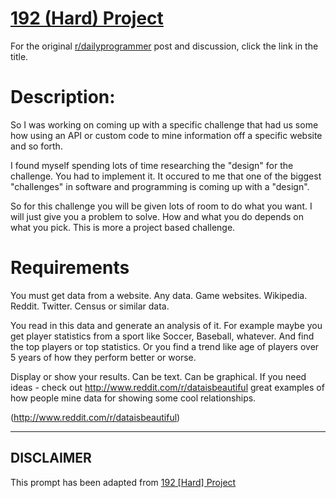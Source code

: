 # [192 (Hard) Project](https://www.reddit.com/r/dailyprogrammer/comments/2p4b72/20141212_challenge_192_hard_project_web_mining/)

For the original [r/dailyprogrammer](https://www.reddit.com/r/dailyprogrammer/) post and discussion, click the link in the title.

# Description:
So I was working on coming up with a specific challenge that had us some how using an API or custom code to mine information off a specific website and so forth.

I found myself spending lots of time researching the "design" for the challenge. You had to implement it. It occured to me that one of the biggest "challenges" in software and programming is coming up with a "design".

So for this challenge you will be given lots of room to do what you want. I will just give you a problem to solve. How and what you do depends on what you pick. This is more a project based challenge.

# Requirements
You must get data from a website. Any data. Game websites. Wikipedia. Reddit. Twitter. Census or similar data.

You read in this data and generate an analysis of it. For example maybe you get player statistics from a sport like Soccer, Baseball, whatever. And find the top players or top statistics. Or you find a trend like age of players over 5 years of how they perform better or worse.

Display or show your results. Can be text. Can be graphical. If you need ideas - check out http://www.reddit.com/r/dataisbeautiful great examples of how people mine data for showing some cool relationships.

(http://www.reddit.com/r/dataisbeautiful)

----
## **DISCLAIMER**
This prompt has been adapted from [192 [Hard] Project](https://www.reddit.com/r/dailyprogrammer/comments/2p4b72/20141212_challenge_192_hard_project_web_mining/
)
